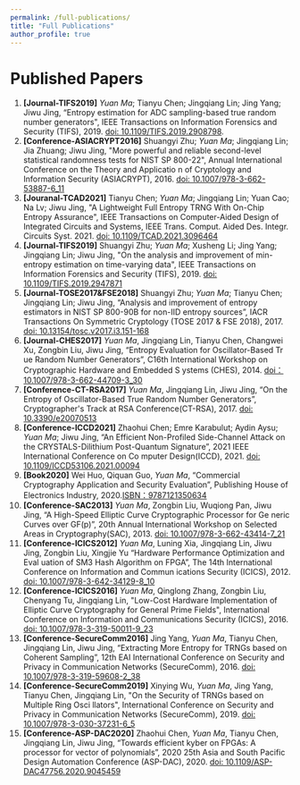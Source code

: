 ```yaml
---
permalink: /full-publications/
title: "Full Publications"
author_profile: true
---
```


Published Papers
======
1. **[Journal-TIFS2019]** *Yuan Ma*; Tianyu Chen; Jingqiang Lin; Jing Yang; Jiwu Jing, “Entropy estimation for ADC sampling-based true random number generators", IEEE Transactions on Information Forensics and Security (TIFS), 2019. [doi: 10.1109/TIFS.2019.2908798](https://ieeexplore.ieee.org/document/8678827).
1. **[Conference-ASIACRYPT2016]** Shuangyi Zhu; *Yuan Ma*; Jingqiang Lin; Jia Zhuang; Jiwu Jing, "More powerful and reliable second-level statistical randomness tests for NIST SP 800-22", Annual International Conference on the Theory and Applicatio n of Cryptology and Information Security (ASIACRYPT), 2016. [doi: 10.1007/978-3-662-53887-6_11](https://link.springer.com/chapter/10.1007/978-3-662-53887-6_11)
1. **[Jouranal-TCAD2021]** Tianyu Chen; *Yuan Ma*; Jingqiang Lin; Yuan Cao; Na Lv; Jiwu Jing, "A Lightweight Full Entropy TRNG With On-Chip Entropy Assurance", IEEE Transactions on Computer-Aided Design of Integrated Circuits and Systems, IEEE Trans. Comput. Aided Des. Integr. Circuits Syst. 2021. [doi: 10.1109/TCAD.2021.3096464](https://ieeexplore.ieee.org/document/9480602)
1. **[Journal-TIFS2019]** Shuangyi Zhu; *Yuan Ma*; Xusheng Li; Jing Yang; Jingqiang Lin; Jiwu Jing, "On the analysis and improvement of min-entropy estimation on time-varying data", IEEE Transactions on Information Forensics and Security (TIFS), 2019. [doi: 10.1109/TIFS.2019.2947871](https://ieeexplore.ieee.org/abstract/document/8871148)
1. **[Journal-TOSE2017&FSE2018]** Shuangyi Zhu; *Yuan Ma*; Tianyu Chen; Jingqiang Lin; Jiwu Jing, “Analysis and improvement of entropy estimators in NIST SP 800-90B for non-IID entropy sources”, IACR Transactions On Symmetric Cryptology (TOSE 2017 & FSE 2018), 2017. [doi: 10.13154/tosc.v2017.i3.151-168](https://tosc.iacr.org/index.php/ToSC/article/view/769)
1. **[Journal-CHES2017]** *Yuan Ma*, Jingqiang Lin, Tianyu Chen, Changwei Xu, Zongbin Liu, Jiwu Jing, “Entropy Evaluation for Oscillator-Based Tr ue Random Number Generators”, C16th International Workshop on Cryptographic Hardware and Embedded S ystems (CHES), 2014. [doi：10.1007/978-3-662-44709-3_30](https://link.springer.com/chapter/10.1007/978-3-662-44709-3_30)
1. **[Conference-CT-RSA2017]** *Yuan Ma*, Jingqiang Lin, Jiwu Jing, “On the Entropy of Oscillator-Based True Random Number Generators”, Cryptographer's Track at RSA Conference(CT-RSA), 2017.  [doi: 10.3390/e20070513](http://www.sicris.cn/CN/Y2019/V5/I1/68)
1. **[Conference-ICCD2021]** Zhaohui Chen; Emre Karabulut; Aydin Aysu; *Yuan Ma*; Jiwu Jing, “An Efficient Non-Profiled Side-Channel Attack on the CRYSTALS-Dilithium Post-Quantum Signature”, 2021 IEEE International Conference on Co mputer Design(ICCD), 2021. [doi: 10.1109/ICCD53106.2021.00094](http://www.sicris.cn/CN/Y2019/V5/I1/88)
1. **[Book2020]** Wei Huo, Qiquan Guo, *Yuan Ma*, “Commercial Cryptography Application and Security Evaluation”, Publishing House of Electronics Industry, 2020.[ISBN：9787121350634](https://www.phei.com.cn/module/goods/wssd_content.jsp?bookid=55847)
1. **[Conference-SAC2013]** *Yuan Ma*, Zongbin Liu, Wuqiong Pan, Jiwu Jing, “A High-Speed Elliptic Curve Cryptographic Processor for Ge neric Curves over GF(p)”, 20th Annual International Workshop on Selected Areas in Cryptography(SAC), 2013. [doi: 10.1007/978-3-662-43414-7_21](https://link.springer.com/chapter/10.1007/978-3-662-43414-7_21)
1. **[Conference-ICICS2012]** *Yuan Ma*, Luning Xia, Jingqiang Lin, Jiwu Jing, Zongbin Liu, Xingjie Yu “Hardware Performance Optimization and Eval uation of SM3 Hash Algorithm on FPGA”, The 14th International Conference on Information and Commun ications Security (ICICS), 2012. [doi: 10.1007/978-3-642-34129-8_10](https://link.springer.com/chapter/10.1007/978-3-642-34129-8_10)
1. **[Conference-ICICS2016]** *Yuan Ma*, Qinglong Zhang, Zongbin Liu, Chenyang Tu, Jingqiang Lin, "Low-Cost Hardware Implementation of Elliptic Curve Cryptography for General Prime Fields", International Conference on Information and Communications Security (ICICS), 2016. [doi: 10.1007/978-3-319-50011-9_23](https://link.springer.com/chapter/10.1007/978-3-319-50011-9_23)
1. **[Conference-SecureComm2016]** Jing Yang, *Yuan Ma*, Tianyu Chen, Jingqiang Lin, Jiwu Jing, “Extracting More Entropy for TRNGs based on Coherent Sampling”, 12th EAI International Conference on Security and Privacy in Communication Networks (SecureComm), 2016. [doi: 10.1007/978-3-319-59608-2_38](https://link.springer.com/chapter/10.1007/978-3-319-59608-2_38)
1. **[Conference-SecureComm2019]**  Xinying Wu, *Yuan Ma*, Jing Yang, Tianyu Chen, Jingqiang Lin, "On the Security of TRNGs based on Multiple Ring Osci llators", International Conference on Security and Privacy in Communication Networks (SecureComm), 2019. [doi: 10.1007/978-3-030-37231-6_5](https://link.springer.com/chapter/10.1007/978-3-030-37231-6_5)
1. **[Conference-ASP-DAC2020]** Zhaohui Chen, *Yuan Ma*, Tianyu Chen, Jingqiang Lin, Jiwu Jing, “Towards efficient kyber on FPGAs: A processor for vector of polynomials”, 2020 25th Asia and South Pacific Design Automation Conference (ASP-DAC), 2020. [doi: 10.1109/ASP-DAC47756.2020.9045459](https://ieeexplore.ieee.org/abstract/document/9045459)
